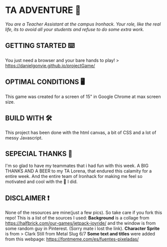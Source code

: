 # TA ADVENTURE 👾
*You are a Teacher Assistant at the campus Ironhack. Your role, like the real life, its to avoid all your students and refuse to do some extra work.*

## GETTING STARTED ⌨️
You just need a browser and your bare hands to play! > https://danielgonvie.github.io/projectGame/

## OPTIMAL CONDITIONS 🖥
This game was created for a screen of 15" in Google Chrome at max screen size.

## BUILD WITH 🛠
This project has been done with the html canvas, a bit of CSS and a lot of messy Javascript.

## SEPECIAL THANKS 💖
I'm so glad to have my teammates that i had fun with this week.
A BIG THANKS AND A BEER to my TA Lorena, that endured this calamity for a entire week.
And the entire team of Ironhack for making me feel so motivated and cool with the 💩 I did.

## DISCLAIMER ❗
None of the resources are mine(just a few pics). So take care if you fork this repo!
This is a list of the sources I used:
**Background** is a collage from https://halfbrick.com/our-games/jetpack-joyride/ and the window is from some random guy in Pinterest. (Sorry mate i lost the link).
**Character Sprite** is from  >  Clark Still from Metal Slug 6/7
**Some text and titles** were added from this webpage: https://fontmeme.com/es/fuentes-pixeladas/
